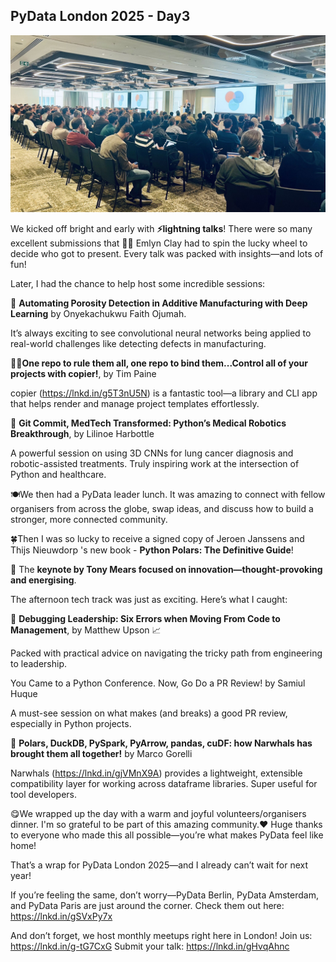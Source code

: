 ## PyData London 2025 - Day3

![PyData London 2025](images/pydata_day3_01.jpeg)

We kicked off bright and early with **⚡️lightning talks**! There were so many excellent submissions that 👨‍💻 Emlyn Clay had to spin the lucky wheel to decide who got to present. Every talk was packed with insights—and lots of fun!

Later, I had the chance to help host some incredible sessions:

🎯 **Automating Porosity Detection in Additive Manufacturing with Deep Learning** by Onyekachukwu Faith Ojumah. 

It’s always exciting to see convolutional neural networks being applied to real-world challenges like detecting defects in manufacturing.

🧙‍♂️**One repo to rule them all, one repo to bind them...Control all of your projects with copier!**, by Tim Paine

copier (https://lnkd.in/g5T3nU5N) is a fantastic tool—a library and CLI app that helps render and manage project templates effortlessly.

🤖 **Git Commit, MedTech Transformed: Python’s Medical Robotics Breakthrough**, by Lilinoe Harbottle

A powerful session on using 3D CNNs for lung cancer diagnosis and robotic-assisted treatments. Truly inspiring work at the intersection of Python and healthcare.


🍽️We then had a PyData leader lunch. It was amazing to connect with fellow organisers from across the globe, swap ideas, and discuss how to build a stronger, more connected community.

🍀Then I was so lucky to receive a signed copy of Jeroen Janssens and Thijs Nieuwdorp 's new book - **Python Polars: The Definitive Guide**! 

🎤 The **keynote by Tony Mears focused on innovation—thought-provoking and energising**.

The afternoon tech track was just as exciting. Here’s what I caught:

🧠 **Debugging Leadership: Six Errors when Moving From Code to Management**, by Matthew Upson 📈

Packed with practical advice on navigating the tricky path from engineering to leadership.

You Came to a Python Conference. Now, Go Do a PR Review! by Samiul Huque

A must-see session on what makes (and breaks) a good PR review, especially in Python projects.

🐳 **Polars, DuckDB, PySpark, PyArrow, pandas, cuDF: how Narwhals has brought them all together!** by Marco Gorelli

Narwhals (https://lnkd.in/gjVMnX9A) provides a lightweight, extensible compatibility layer for working across dataframe libraries. Super useful for tool developers.

😋We wrapped up the day with a warm and joyful volunteers/organisers dinner. I'm so grateful to be part of this amazing community.❤️ Huge thanks to everyone who made this all possible—you’re what makes PyData feel like home! 

That’s a wrap for PyData London 2025—and I already can’t wait for next year! 

If you’re feeling the same, don’t worry—PyData Berlin, PyData Amsterdam, and PyData Paris are just around the corner. Check them out here: https://lnkd.in/gSVxPy7x

And don’t forget, we host monthly meetups right here in London!
Join us: https://lnkd.in/g-tG7CxG 
Submit your talk: https://lnkd.in/gHvqAhnc